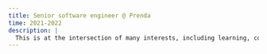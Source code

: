 ```yaml
---
title: Senior software engineer @ Prenda
time: 2021-2022
description: |
  This is at the intersection of many interests, including learning, communication, and decentralized solutions. Prenda has an excellent culture that fosters humility and recognizes others' humanity.
---
```

